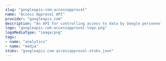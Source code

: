 ```yaml
---
slug: "googleapis-com-accessapproval"
name: "Access Approval API"
provider: "googleapis.com"
description: "An API for controlling access to data by Google personnel."
logo: "googleapis.com-accessapproval-logo.png"
logoMediaType: "image/png"
tags:
- name: "analytics"
- name: "media"
stubs: "googleapis.com-accessapproval-stubs.json"
---
```

